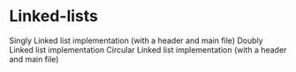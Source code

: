 # Linked-lists
Singly Linked list implementation (with a header and main file)
Doubly Linked list implementation
Circular Linked list implementation (with a header and main file)
